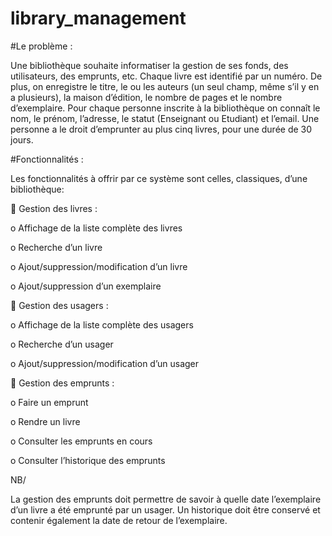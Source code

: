 # library_management

#Le problème :

Une bibliothèque souhaite informatiser la gestion de ses fonds, des utilisateurs, des emprunts, etc. Chaque livre est identifié par un numéro. De plus, on enregistre le titre, le ou les auteurs (un seul champ, même s’il y en a plusieurs), la maison d’édition, le nombre de pages et le nombre d’exemplaire. Pour chaque personne inscrite à la bibliothèque on connaît le nom, le prénom, l’adresse, le statut (Enseignant ou Etudiant) et l’email. Une personne a le droit d’emprunter au plus cinq livres, pour une durée de 30 jours.

#Fonctionnalités :

Les fonctionnalités à offrir par ce système sont celles, classiques, d’une bibliothèque:

 Gestion des livres :

  o Affichage de la liste complète des livres
  
  o Recherche d’un livre
  
  o Ajout/suppression/modification d’un livre
  
  o Ajout/suppression d’un exemplaire
  
 Gestion des usagers :

  o Affichage de la liste complète des usagers
  
  o Recherche d’un usager
  
  o Ajout/suppression/modification d’un usager
  
 Gestion des emprunts :

  o Faire un emprunt
  
  o Rendre un livre
  
  o Consulter les emprunts en cours
  
  o Consulter l’historique des emprunts
  
NB/

La gestion des emprunts doit permettre de savoir à quelle date l’exemplaire d’un livre a été emprunté par un usager. Un historique doit être conservé et contenir également la date de retour de l’exemplaire.
